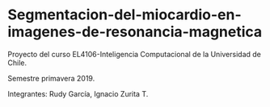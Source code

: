 # Segmentacion-del-miocardio-en-imagenes-de-resonancia-magnetica
Proyecto del curso EL4106-Inteligencia Computacional de la Universidad de Chile. 

Semestre primavera 2019.

Integrantes: Rudy García, Ignacio Zurita T.

